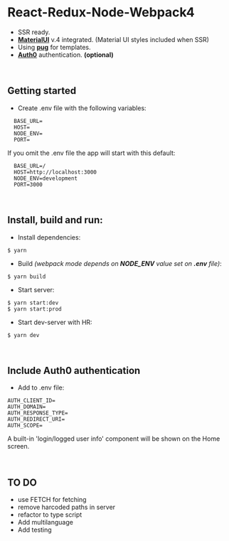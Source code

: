 # React-Redux-Node-Webpack4

- SSR ready.
- **[MaterialUI](https://material-ui.com/getting-started/usage/)** v.4 integrated. (Material UI styles included when SSR)
- Using **[pug](https://pugjs.org/api/getting-started.html)** for templates.
- **[Auth0](https://auth0.com/docs)** authentication. **(optional)**
  
&nbsp;
## Getting started

- Create .env file with the following variables:

```
  BASE_URL=
  HOST=
  NODE_ENV=
  PORT=
```

If you omit the .env file the app will start with this default:


```
  BASE_URL=/
  HOST=http://localhost:3000
  NODE_ENV=development
  PORT=3000
```
  
&nbsp;
## Install, build and run:

- Install dependencies:

```
$ yarn
```

- Build *(webpack mode depends on **NODE_ENV** value set on **.env** file)*:

```
$ yarn build
```

- Start server:

```
$ yarn start:dev
$ yarn start:prod
```

- Start dev-server with HR:

```
$ yarn dev
```
  
&nbsp;
## Include Auth0 authentication

- Add to .env file:

```
AUTH_CLIENT_ID=
AUTH_DOMAIN=
AUTH_RESPONSE_TYPE=
AUTH_REDIRECT_URI=
AUTH_SCOPE=
```
  
A built-in 'login/logged user info' component will be shown on the Home screen.

&nbsp;
## TO DO
- use FETCH for fetching
- remove harcoded paths in server
- refactor to type script
- Add multilanguage
- Add testing

